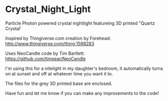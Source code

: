 # Crystal_Night_Light
Particle Photon powered crystal nightlight featureing 3D printed "Quartz Crystal'

Inspired by Thingiverse.com creation by Forehead: http://www.thingiverse.com/thing:1598283

Uses NeoCandle code by Tim Bartlett: https://github.com/timpear/NeoCandle

I'm using this for a nitelight in my daughter's bedroom, it automatically turns on at sunset and off at whatever time you want it to.

The files for the grey 3D printed base are enclosed.

Have fun and let me know if you can make any improvements to the code!

